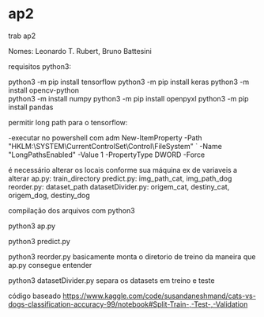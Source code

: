 # ap2
 trab ap2

Nomes: Leonardo T. Rubert, Bruno Battesini

 requisitos python3:

 python3 -m pip install tensorflow
 python3 -m pip install keras
 python3 -m install opencv-python  
 python3 -m install numpy
 python3 -m pip install openpyxl
 python3 -m pip install pandas

permitir long path para o tensorflow:

-executar no powershell com adm
    New-ItemProperty -Path "HKLM:\SYSTEM\CurrentControlSet\Control\FileSystem" `
    -Name "LongPathsEnabled" -Value 1 -PropertyType DWORD -Force


é necessário alterar os locais conforme sua máquina
ex de variaveis a alterar 
    ap.py: train_directory
    predict.py: img_path_cat, img_path_dog
    reorder.py: dataset_path
    datasetDivider.py: origem_cat, destiny_cat, origem_dog, destiny_dog

compilação dos arquivos com python3

python3 ap.py

python3 predict.py

python3 reorder.py basicamente monta o diretorio de treino da maneira que ap.py consegue entender

python3 datasetDivider.py separa os datasets em treino e teste

código baseado
https://www.kaggle.com/code/susandaneshmand/cats-vs-dogs-classification-accuracy-99/notebook#Split-Train-,-Test-,-Validation
